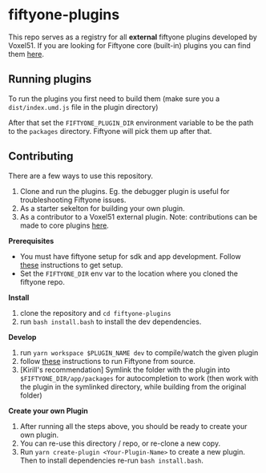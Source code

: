 # fiftyone-plugins

This repo serves as a registry for all **external** fiftyone plugins developed by Voxel51. If you are looking for Fiftyone core (built-in) plugins you can find them [here](https://github.com/voxel51/fiftyone/tree/develop/app).

## Running plugins

To run the plugins you first need to build them (make sure you a `dist/index.umd.js` file in the plugin directory)

After that set the `FIFTYONE_PLUGIN_DIR` environment variable to be the path to the `packages` directory. Fiftyone will pick them up after that.

## Contributing

There are a few ways to use this repository.

1. Clone and run the plugins. Eg. the debugger plugin is useful for troubleshooting Fiftyone issues.
2. As a starter sekelton for building your own plugin.
3. As a contributor to a Voxel51 external plugin. Note: contributions can be made to core plugins [here](https://github.com/voxel51/fiftyone/tree/develop/app).

**Prerequisites**

- You must have fiftyone setup for sdk and app development. Follow [these](https://github.com/voxel51/fiftyone/blob/develop/CONTRIBUTING.md) instructions to get setup.
- Set the `FIFTYONE_DIR` env var to the location where you cloned the fiftyone repo.

**Install**

1. clone the repository and `cd fiftyone-plugins`
1. run `bash install.bash` to install the dev dependencies.

**Develop**

1. run `yarn workspace $PLUGIN_NAME dev` to compile/watch the given plugin
2. follow [these](https://github.com/voxel51/fiftyone/blob/develop/CONTRIBUTING.md) instructions to run Fiftyone from source.
3. [Kirill's recommendation] Symlink the folder with the plugin into `$FIFTYONE_DIR/app/packages` for autocompletion to work (then work with the plugin in the symlinked directory, while building from the original folder)

**Create your own Plugin**

1. After running all the steps above, you should be ready to create your own plugin.
2. You can re-use this directory / repo, or re-clone a new copy.
3. Run `yarn create-plugin <Your-Plugin-Name>` to create a new plugin. Then to install dependencies re-run `bash install.bash`.
